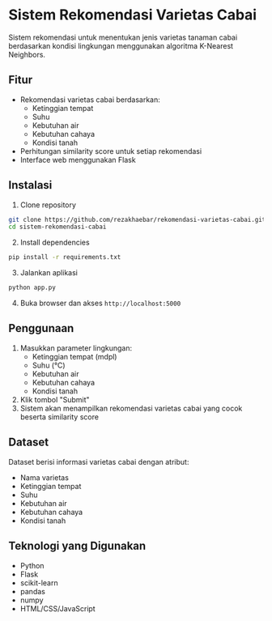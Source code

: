 # Sistem Rekomendasi Varietas Cabai

Sistem rekomendasi untuk menentukan jenis varietas tanaman cabai berdasarkan kondisi lingkungan menggunakan algoritma K-Nearest Neighbors.

## Fitur

- Rekomendasi varietas cabai berdasarkan:
  - Ketinggian tempat
  - Suhu
  - Kebutuhan air
  - Kebutuhan cahaya
  - Kondisi tanah
- Perhitungan similarity score untuk setiap rekomendasi
- Interface web menggunakan Flask

## Instalasi

1. Clone repository

```bash
git clone https://github.com/rezakhaebar/rekomendasi-varietas-cabai.git
cd sistem-rekomendasi-cabai
```

2. Install dependencies

```bash
pip install -r requirements.txt
```

3. Jalankan aplikasi

```bash
python app.py
```

4. Buka browser dan akses `http://localhost:5000`

## Penggunaan

1. Masukkan parameter lingkungan:
   - Ketinggian tempat (mdpl)
   - Suhu (°C)
   - Kebutuhan air
   - Kebutuhan cahaya
   - Kondisi tanah
2. Klik tombol "Submit"
3. Sistem akan menampilkan rekomendasi varietas cabai yang cocok beserta similarity score

## Dataset

Dataset berisi informasi varietas cabai dengan atribut:

- Nama varietas
- Ketinggian tempat
- Suhu
- Kebutuhan air
- Kebutuhan cahaya
- Kondisi tanah

## Teknologi yang Digunakan

- Python
- Flask
- scikit-learn
- pandas
- numpy
- HTML/CSS/JavaScript
